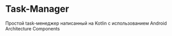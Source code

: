 # Task-Manager
Простой task-менеджер написанный на Kotlin с использованием Android Architecture Components
